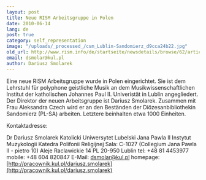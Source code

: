 ```yaml
---
layout: post
title: Neue RISM Arbeitsgruppe in Polen
date: 2010-06-14
lang: de
post: true
category: self_representation
image: "/uploads/_processed_/csm_Lublin-Sandomierz_d9cca24b22.jpg"
old_url: http://www.rism.info/de/startseite/newsdetails/browse/62/article/64/new-rism-working-group-in-poland.html
email: dsmolar@kul.pl
author: Dariusz Smolarek
---
```



Eine neue RISM Arbeitsgruppe wurde in Polen eingerichtet. Sie ist dem Lehrstuhl für polyphone geistliche Musik an dem Musikwissenschaftlichen Institut der katholischen Johannes Paul II. Univeristät in Lublin angegliedert. Der Direktor der neuen Arbeitsgruppe ist Dariusz Smolarek. Zusammen mit Frau Aleksandra Czech wird er an den Beständen der Diözesanbibliothekin Sandomierz (PL-SA) arbeiten. Letztere beinhalten etwa 1000 Einheiten.

Kontaktadresse:

Dr Dariusz Smolarek
Katolicki Uniwersytet Lubelski Jana Pawla II
Instytut Muzykologii
Katedra Polifonii Religijnej
Sala: C-1027 (Collegium Jana Pawla II - pietro 10)
Aleje Raclawickie 14
PL 20-950 Lublin
tel: +48 81 4453977
mobile: +48 604 820847
E-Mail: [dsmolar@kul.pl](mailto:dsmolar@kul.pl)
homepage: [http://pracownik.kul.pl/dariusz.smolarek](http://pracownik.kul.pl/dariusz.smolarek)
